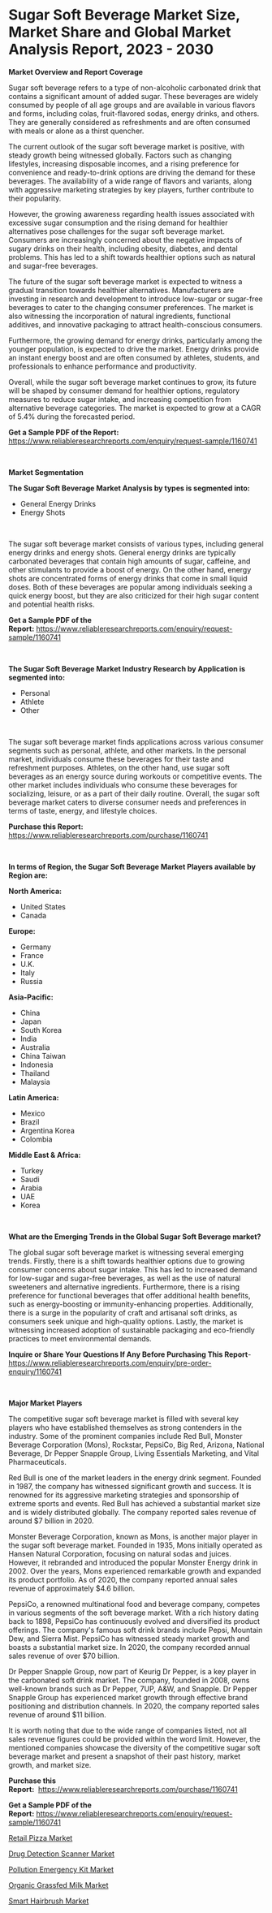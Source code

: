 <p><h1>Sugar Soft Beverage Market Size, Market Share and Global Market Analysis Report, 2023 - 2030</h1></p><p><strong>Market Overview and Report Coverage</strong></p>
<p><p>Sugar soft beverage refers to a type of non-alcoholic carbonated drink that contains a significant amount of added sugar. These beverages are widely consumed by people of all age groups and are available in various flavors and forms, including colas, fruit-flavored sodas, energy drinks, and others. They are generally considered as refreshments and are often consumed with meals or alone as a thirst quencher.</p><p>The current outlook of the sugar soft beverage market is positive, with steady growth being witnessed globally. Factors such as changing lifestyles, increasing disposable incomes, and a rising preference for convenience and ready-to-drink options are driving the demand for these beverages. The availability of a wide range of flavors and variants, along with aggressive marketing strategies by key players, further contribute to their popularity.</p><p>However, the growing awareness regarding health issues associated with excessive sugar consumption and the rising demand for healthier alternatives pose challenges for the sugar soft beverage market. Consumers are increasingly concerned about the negative impacts of sugary drinks on their health, including obesity, diabetes, and dental problems. This has led to a shift towards healthier options such as natural and sugar-free beverages.</p><p>The future of the sugar soft beverage market is expected to witness a gradual transition towards healthier alternatives. Manufacturers are investing in research and development to introduce low-sugar or sugar-free beverages to cater to the changing consumer preferences. The market is also witnessing the incorporation of natural ingredients, functional additives, and innovative packaging to attract health-conscious consumers.</p><p>Furthermore, the growing demand for energy drinks, particularly among the younger population, is expected to drive the market. Energy drinks provide an instant energy boost and are often consumed by athletes, students, and professionals to enhance performance and productivity.</p><p>Overall, while the sugar soft beverage market continues to grow, its future will be shaped by consumer demand for healthier options, regulatory measures to reduce sugar intake, and increasing competition from alternative beverage categories. The market is expected to grow at a CAGR of 5.4% during the forecasted period.</p></p>
<p><strong>Get a Sample PDF of the Report:</strong> <a href="https://www.reliableresearchreports.com/enquiry/request-sample/1160741">https://www.reliableresearchreports.com/enquiry/request-sample/1160741</a></p>
<p>&nbsp;</p>
<p><strong>Market Segmentation</strong></p>
<p><strong>The Sugar Soft Beverage Market Analysis by types is segmented into:</strong></p>
<p><ul><li>General Energy Drinks</li><li>Energy Shots</li></ul></p>
<p>&nbsp;</p>
<p><p>The sugar soft beverage market consists of various types, including general energy drinks and energy shots. General energy drinks are typically carbonated beverages that contain high amounts of sugar, caffeine, and other stimulants to provide a boost of energy. On the other hand, energy shots are concentrated forms of energy drinks that come in small liquid doses. Both of these beverages are popular among individuals seeking a quick energy boost, but they are also criticized for their high sugar content and potential health risks.</p></p>
<p><strong>Get a Sample PDF of the Report:</strong>&nbsp;<a href="https://www.reliableresearchreports.com/enquiry/request-sample/1160741">https://www.reliableresearchreports.com/enquiry/request-sample/1160741</a></p>
<p>&nbsp;</p>
<p><strong>The Sugar Soft Beverage Market Industry Research by Application is segmented into:</strong></p>
<p><ul><li>Personal</li><li>Athlete</li><li>Other</li></ul></p>
<p>&nbsp;</p>
<p><p>The sugar soft beverage market finds applications across various consumer segments such as personal, athlete, and other markets. In the personal market, individuals consume these beverages for their taste and refreshment purposes. Athletes, on the other hand, use sugar soft beverages as an energy source during workouts or competitive events. The other market includes individuals who consume these beverages for socializing, leisure, or as a part of their daily routine. Overall, the sugar soft beverage market caters to diverse consumer needs and preferences in terms of taste, energy, and lifestyle choices.</p></p>
<p><strong>Purchase this Report:</strong>&nbsp; <a href="https://www.reliableresearchreports.com/purchase/1160741">https://www.reliableresearchreports.com/purchase/1160741</a></p>
<p>&nbsp;</p>
<p><strong>In terms of Region, the Sugar Soft Beverage Market Players available by Region are:</strong></p>
<p>
    <p> <strong> North America: </strong>
        <ul>
            <li>United States</li>
            <li>Canada</li>
        </ul>
        </p> 
    <p> <strong> Europe: </strong>
        <ul>
            <li>Germany</li>
            <li>France</li>
            <li>U.K.</li>
            <li>Italy</li>
            <li>Russia</li>
        </ul>
        </p> 
    <p> <strong> Asia-Pacific: </strong>
        <ul>
            <li>China</li>
            <li>Japan</li>
            <li>South Korea</li>
            <li>India</li>
            <li>Australia</li>
            <li>China Taiwan</li>
            <li>Indonesia</li>
            <li>Thailand</li>
            <li>Malaysia</li>
        </ul>
        </p> 
    <p> <strong> Latin America: </strong>
        <ul>
            <li>Mexico</li>
            <li>Brazil</li>
            <li>Argentina Korea</li>
            <li>Colombia</li>
        </ul>
        </p> 
    <p> <strong> Middle East & Africa: </strong>
        <ul>
            <li>Turkey</li>
            <li>Saudi</li>
            <li>Arabia</li>
            <li>UAE</li>
            <li>Korea</li>
        </ul>
    </p>
    </p>
<p>&nbsp;</p>
<p><strong>What are the Emerging Trends in the Global Sugar Soft Beverage market?</strong></p>
<p><p>The global sugar soft beverage market is witnessing several emerging trends. Firstly, there is a shift towards healthier options due to growing consumer concerns about sugar intake. This has led to increased demand for low-sugar and sugar-free beverages, as well as the use of natural sweeteners and alternative ingredients. Furthermore, there is a rising preference for functional beverages that offer additional health benefits, such as energy-boosting or immunity-enhancing properties. Additionally, there is a surge in the popularity of craft and artisanal soft drinks, as consumers seek unique and high-quality options. Lastly, the market is witnessing increased adoption of sustainable packaging and eco-friendly practices to meet environmental demands.</p></p>
<p><strong>Inquire or Share Your Questions If Any Before Purchasing This Report</strong>- <a href="https://www.reliableresearchreports.com/enquiry/pre-order-enquiry/1160741">https://www.reliableresearchreports.com/enquiry/pre-order-enquiry/1160741</a></p>
<p>&nbsp;</p>
<p><strong>Major Market Players</strong></p>
<p><p>The competitive sugar soft beverage market is filled with several key players who have established themselves as strong contenders in the industry. Some of the prominent companies include Red Bull, Monster Beverage Corporation (Mons), Rockstar, PepsiCo, Big Red, Arizona, National Beverage, Dr Pepper Snapple Group, Living Essentials Marketing, and Vital Pharmaceuticals.</p><p>Red Bull is one of the market leaders in the energy drink segment. Founded in 1987, the company has witnessed significant growth and success. It is renowned for its aggressive marketing strategies and sponsorship of extreme sports and events. Red Bull has achieved a substantial market size and is widely distributed globally. The company reported sales revenue of around $7 billion in 2020.</p><p>Monster Beverage Corporation, known as Mons, is another major player in the sugar soft beverage market. Founded in 1935, Mons initially operated as Hansen Natural Corporation, focusing on natural sodas and juices. However, it rebranded and introduced the popular Monster Energy drink in 2002. Over the years, Mons experienced remarkable growth and expanded its product portfolio. As of 2020, the company reported annual sales revenue of approximately $4.6 billion.</p><p>PepsiCo, a renowned multinational food and beverage company, competes in various segments of the soft beverage market. With a rich history dating back to 1898, PepsiCo has continuously evolved and diversified its product offerings. The company's famous soft drink brands include Pepsi, Mountain Dew, and Sierra Mist. PepsiCo has witnessed steady market growth and boasts a substantial market size. In 2020, the company recorded annual sales revenue of over $70 billion.</p><p>Dr Pepper Snapple Group, now part of Keurig Dr Pepper, is a key player in the carbonated soft drink market. The company, founded in 2008, owns well-known brands such as Dr Pepper, 7UP, A&W, and Snapple. Dr Pepper Snapple Group has experienced market growth through effective brand positioning and distribution channels. In 2020, the company reported sales revenue of around $11 billion.</p><p>It is worth noting that due to the wide range of companies listed, not all sales revenue figures could be provided within the word limit. However, the mentioned companies showcase the diversity of the competitive sugar soft beverage market and present a snapshot of their past history, market growth, and market size.</p></p>
<p><strong>Purchase this Report:</strong>&nbsp;&nbsp;<a href="https://www.reliableresearchreports.com/purchase/1160741">https://www.reliableresearchreports.com/purchase/1160741</a></p>
<p></p>
<p><strong>Get a Sample PDF of the Report:</strong>&nbsp;<a href="https://www.reliableresearchreports.com/enquiry/request-sample/1160741">https://www.reliableresearchreports.com/enquiry/request-sample/1160741</a></p>
<p><p><a href="https://www.linkedin.com/pulse/retail-pizza-market-size-share-amp-trends-analysis-report-application-d0sxf/">Retail Pizza Market</a></p><p><a href="https://github.com/RichRobinson5/Market-Research-Report-List-1/blob/main/drug-detection-scanner-market.md">Drug Detection Scanner Market</a></p><p><a href="https://github.com/RoccoManning/Market-Research-Report-List-1/blob/main/pollution-emergency-kit-market.md">Pollution Emergency Kit Market</a></p><p><a href="https://www.linkedin.com/pulse/organic-grassfed-milk-market-share-amp-new-trends-analysis-qyxif/">Organic Grassfed Milk Market</a></p><p><a href="https://medium.com/@noise.asset.organ/smart-hairbrush-market-size-growth-forecast-2023-2030-0fb513aee143">Smart Hairbrush Market</a></p></p>